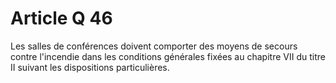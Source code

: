 # Article Q 46

Les salles de conférences doivent comporter des moyens de secours contre l'incendie dans les conditions générales fixées au chapitre VII du titre II suivant les dispositions particulières.
